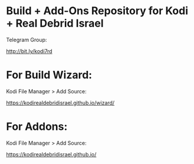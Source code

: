 # Build + Add-Ons Repository for Kodi + Real Debrid Israel

Telegram Group:

http://bit.ly/kodi7rd

# For Build Wizard:
Kodi File Manager > Add Source:

https://kodirealdebridisrael.github.io/wizard/

# For Addons:
Kodi File Manager > Add Source:

https://kodirealdebridisrael.github.io/

